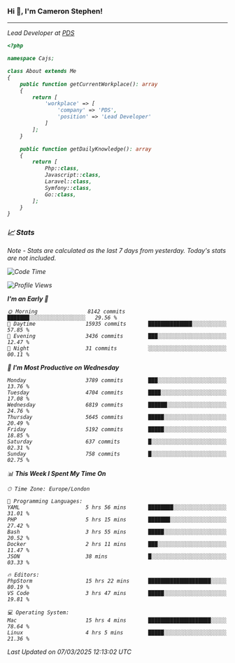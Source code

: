 ### Hi 👋, I'm Cameron Stephen!
<hr>
<p><em>Lead Developer at <a href="https://prindatasolutions.co.uk">PDS</a></p>


```php
<?php

namespace Cajs;

class About extends Me
{
    public function getCurrentWorkplace(): array
    {
        return [
            'workplace' => [
                'company' => 'PDS',
                'position' => 'Lead Developer'
            ]
        ];
    }

    public function getDailyKnowledge(): array
    {
        return [
            Php::class,
            Javascript::class,
            Laravel::class,
            Symfony::class,
            Go::class,
        ];
    }
}
```

### 📈 Stats
<p><em>Note - Stats are calculated as the last 7 days from yesterday. Today's stats are not included.</em></p>


<!--START_SECTION:waka-->
![Code Time](http://img.shields.io/badge/Code%20Time-4%2C379%20hrs%202%20mins-blue)

![Profile Views](http://img.shields.io/badge/Profile%20Views-0-blue)

**I'm an Early 🐤** 

```text
🌞 Morning                8142 commits        ███████░░░░░░░░░░░░░░░░░░   29.56 % 
🌆 Daytime                15935 commits       ██████████████░░░░░░░░░░░   57.85 % 
🌃 Evening                3436 commits        ███░░░░░░░░░░░░░░░░░░░░░░   12.47 % 
🌙 Night                  31 commits          ░░░░░░░░░░░░░░░░░░░░░░░░░   00.11 % 
```
📅 **I'm Most Productive on Wednesday** 

```text
Monday                   3789 commits        ███░░░░░░░░░░░░░░░░░░░░░░   13.76 % 
Tuesday                  4704 commits        ████░░░░░░░░░░░░░░░░░░░░░   17.08 % 
Wednesday                6819 commits        ██████░░░░░░░░░░░░░░░░░░░   24.76 % 
Thursday                 5645 commits        █████░░░░░░░░░░░░░░░░░░░░   20.49 % 
Friday                   5192 commits        █████░░░░░░░░░░░░░░░░░░░░   18.85 % 
Saturday                 637 commits         █░░░░░░░░░░░░░░░░░░░░░░░░   02.31 % 
Sunday                   758 commits         █░░░░░░░░░░░░░░░░░░░░░░░░   02.75 % 
```


📊 **This Week I Spent My Time On** 

```text
🕑︎ Time Zone: Europe/London

💬 Programming Languages: 
YAML                     5 hrs 56 mins       ████████░░░░░░░░░░░░░░░░░   31.01 % 
PHP                      5 hrs 15 mins       ███████░░░░░░░░░░░░░░░░░░   27.42 % 
Bash                     3 hrs 55 mins       █████░░░░░░░░░░░░░░░░░░░░   20.52 % 
Docker                   2 hrs 11 mins       ███░░░░░░░░░░░░░░░░░░░░░░   11.47 % 
JSON                     38 mins             █░░░░░░░░░░░░░░░░░░░░░░░░   03.33 % 

🔥 Editors: 
PhpStorm                 15 hrs 22 mins      ████████████████████░░░░░   80.19 % 
VS Code                  3 hrs 47 mins       █████░░░░░░░░░░░░░░░░░░░░   19.81 % 

💻 Operating System: 
Mac                      15 hrs 4 mins       ████████████████████░░░░░   78.64 % 
Linux                    4 hrs 5 mins        █████░░░░░░░░░░░░░░░░░░░░   21.36 % 
```


 Last Updated on 07/03/2025 12:13:02 UTC
<!--END_SECTION:waka-->
